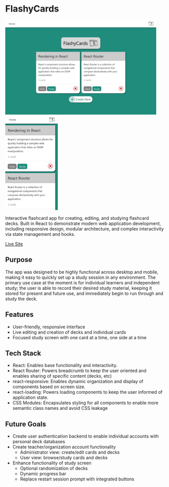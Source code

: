 # FlashyCards

<img src="https://raw.githubusercontent.com/ryandavidmercado/FlashyCards/main/screenshots/desktop.png" height="300px"/> <img src="https://raw.githubusercontent.com/ryandavidmercado/FlashyCards/main/screenshots/mobile.png" height="300px" />

Interactive flashcard app for creating, editing, and studying flashcard decks. Built in React to demonstrate modern web application development, including responsive design, modular architecture, and complex interactivity via state management and hooks.

[Live Site](https://flashy-cards-red.vercel.app/)

## Purpose
The app was designed to be highly functional across desktop and mobile, making it easy to quickly set up a study session in any environment. The primary use case at the moment is for individual learners and independent study; the user is able to record their desired study material, keeping it stored for present and future use, and immediately begin to run through and study the deck.

## Features
* User-friendly, responsive interface
* Live editing and creation of decks and individual cards
* Focused study screen with one card at a time, one side at a time

## Tech Stack
* React: Enables base functionality and interactivity.
* React Router: Powers breadcrumb to keep the user oriented and enables sharing of specific content (decks, etc)
* react-responsive: Enables dynamic organization and display of components based on screen size.
* react-loading: Powers loading components to keep the user informed of application state.
* CSS Modules: Encapsulates styling for all components to enable more semantic class names and avoid CSS leakage

## Future Goals
* Create user authentication backend to enable individual accounts with personal deck databases
* Create teacher/organization account functionality
  * Administrator view: create/edit cards and decks
  * User view: browse/study cards and decks
* Enhance functionality of study screen
  * Optional randomization of decks
  * Dynamic progress bar
  * Replace restart session prompt with integrated buttons
